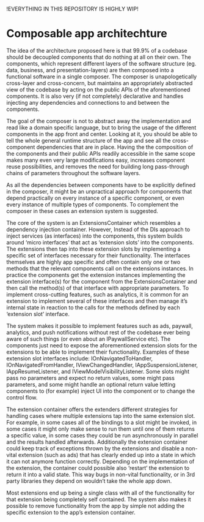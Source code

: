 !EVERYTHING IN THIS REPOSITORY IS HIGHLY WIP!

# Composable app architechture

The idea of the architecture proposed here is that 99.9% of a codebase should be decoupled components that do nothing at all on their own. The components, which represent different layers of the software structure (eg. data, business, and presentation-layers) are then composed into a functional software in a single composer. The composer is unapologetically cross-layer and cross-concern, but maintains an appropriately abstracted view of the codebase by acting on the public APIs of the aforementioned components. It is also very (if not completely) declarative and handles injecting any dependencies and connections to and between the components. 

The goal of the composer is not to abstract away the implementation and read like a domain specific language, but to bring the usage of the different components in the app front and center. Looking at it, you should be able to tell the whole general runtime structure of the app and see all the cross-component dependencies that are in place. Having the the composition of the components and their public APIs readily accessible in the same scope makes many even very large modifications easy, increases component reuse possibilities, and removes the need for building long pass-through chains of parameters throughout the software layers.
 
As all the dependencies between components have to be explicitly defined in the composer, it might be an unpractical approach for components that depend practically on every instance of a specific component, or even every instance of multiple types of components. To complement the composer in these cases an extension system is suggested.
 
The core of the system is an ExtensionsContainer which resembles a dependency injection container. However, Instead of the DIs approach to inject services (as interfaces) into the components, this system builds around ‘micro interfaces’ that act as ‘extension slots’ into the components. The extensions then tap into these extension slots by implementing a specific set of interfaces necessary for their functionality. The interfaces themselves are highly app specific and often contain only one or two methods that the relevant components call on the extensions instances. In practice the components get the extension instances implementing the extension interface(s) for the component from the ExtensionsContainer and then call the method(s) of that interface with appropriate parameters. To implement cross-cutting features, such as analytics, it is common for an extension to implement several of these interfaces and then manage it’s internal state in reaction to the calls for the methods defined by each ‘extension slot’ interface. 
 
The system makes it possible to implement features such as ads, paywall, analytics, and push notifications without rest of the codebase ever being aware of such things (or even about an IPaywallService etc). The components just need to expose the aforementioned extension slots for the extensions to be able to implement their functionality. Examples of these extension slot interfaces include: IOnNavigatedToHandler, IOnNavigatedFromHandler, IViewChangedHandler, IAppSuspensionListener, IAppResumeListener, and IViewModelVisibilityListener. Some slots might pass no parameters and expect no return values, some might pass parameters, and some might handle an optional return value letting components to (for example) inject UI into the component or to change the control flow.
 
The extension container offers the extenders different strategies for handling cases where multiple extensions tap into the same extension slot. For example, in some cases all of the bindings to a slot might be invoked, in some cases it might only make sense to run them until one of them returns a specific value, in some cases they could be run asynchronously in parallel and the results handled afterwards. Additionally the extension container could keep track of exceptions thrown by the extensions and disable a non-vital extension (such as ads) that has clearly ended up into a state in which it can not anymore function correctly. Depending on the implementation of the extension, the container could possible also ‘restart’ the extension to return it into a valid state. This way bugs in non-vital functionality, or in 3rd party libraries they depend on wouldn’t take the whole app down.
 
Most extensions end up being a single class with all of the functionality for that extension being completely self contained. The system also makes it possible to remove functionality from the app by simple not adding the specific extension to the app’s extension container.
